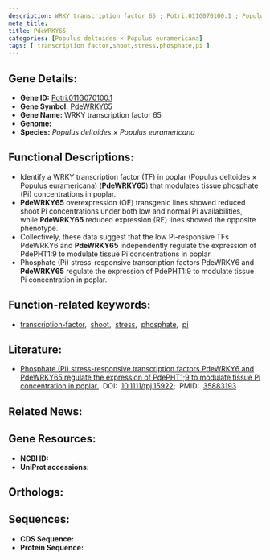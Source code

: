 ```yaml
---
description: WRKY transcription factor 65 ; Potri.011G070100.1 ; Populus deltoides × Populus euramericana
meta_title:
title: PdeWRKY65
categories: [Populus deltoides × Populus euramericana]
tags: [ transcription factor,shoot,stress,phosphate,pi ]
---
```


## Gene Details:
- **Gene ID:** [Potri.011G070100.1]()
- **Gene Symbol:** <u>PdeWRKY65</u>
- **Gene Name:** WRKY transcription factor 65
- **Genome:** []()
- **Species:** *Populus deltoides × Populus euramericana*

## Functional Descriptions:
   - Identify a WRKY transcription factor (TF) in poplar (Populus deltoides × Populus euramericana) (**PdeWRKY65**) that modulates tissue phosphate (Pi) concentrations in poplar.
   - **PdeWRKY65** overexpression (OE) transgenic lines showed reduced shoot Pi concentrations under both low and normal Pi availabilities, while **PdeWRKY65** reduced expression (RE) lines showed the opposite phenotype.
   - Collectively, these data suggest that the low Pi-responsive TFs PdeWRKY6 and **PdeWRKY65** independently regulate the expression of PdePHT1:9 to modulate tissue Pi concentrations in poplar.
   - Phosphate (Pi) stress-responsive transcription factors PdeWRKY6 and **PdeWRKY65** regulate the expression of PdePHT1:9 to modulate tissue Pi concentration in poplar.

## Function-related keywords:
   - [transcription-factor](/tags/transcription-factor/),&nbsp;&nbsp;[shoot](/tags/shoot/),&nbsp;&nbsp;[stress](/tags/stress/),&nbsp;&nbsp;[phosphate](/tags/phosphate/),&nbsp;&nbsp;[pi](/tags/pi/)

## Literature:
   - [Phosphate (Pi) stress-responsive transcription factors PdeWRKY6 and PdeWRKY65 regulate the expression of PdePHT1;9 to modulate tissue Pi concentration in poplar.](https://doi.org/10.1111/tpj.15922)&nbsp;&nbsp;DOI:&nbsp;&nbsp;[10.1111/tpj.15922](https://doi.org/10.1111/tpj.15922);&nbsp;&nbsp;PMID:&nbsp;&nbsp;[35883193](https://pubmed.ncbi.nlm.nih.gov/35883193/)

## Related News:

## Gene Resources:
- **NCBI ID:**  [](https://www.ncbi.nlm.nih.gov/gene/?term=)
- **UniProt accessions:**  [](https://www.uniprot.org/uniprotkb//entry)

## Orthologs:

## Sequences:
- **CDS Sequence:**
- **Protein Sequence:**
